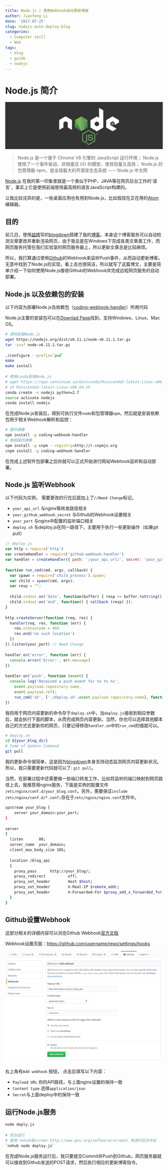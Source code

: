 ```yaml
---
title: Node.js | 使用Webhook自动更新博客
author: Jianfeng Li
date: '2017-07-25'
slug: nodejs-auto-deploy-blog
categories:
  - Computer skill
  - Web
tags:
  - blog
  - guide
  - nodejs
---
```


# Node.js 简介

<div align="center">
  <img src="https://github.com/Miachol/Writing-material/raw/master/blog/images/2017-07-25-auto-deploy-nodejs-first/nodejs.jpg">
</div>

> Node.js 是一个基于 Chrome V8 引擎的 JavaScript 运行环境； Node.js 使用了一个事件驱动、非阻塞式 I/O 的模型，使其轻量又高效； Node.js 的包管理器 npm，是全球最大的开源库生态系统 ---- Node.js 中文网

[Node.js](https://nodejs.org/en/) 在我的第一印象里就是一个类似于PHP、JAVA等在网页后台工作的'语言'，事实上它是使用前端使用最高频的语言JavaScript构建的。

让我比较诧异的是，一些桌面应用也有用到Node.js，比如我现在正在用的[Atom](https://atom.io/)编辑器。

## 目的

前几日，使用[益辉](https://github.com/yihui)写的[blogdown](https://github.com/rstudio/blogdown)搭建了我的[博客](http://www.life2cloud.com)。本身这个博客服务可以自动检测文章更改并重新渲染网页，由于我总是在Windows下完成各类文章类工作，而网页服务托管在我们实验室的网页服务器上，所以更新文章总是比较麻烦。

所以，我打算通过使用[Github](http://github.com)的Webhook来监听Push事件，从而自动更新博客。无意中找到了Node.js的实现，看上去也很简洁，所以就写了这篇博文，主要是简单介绍一下如何使用Node.js接收Github的Webhook并完成远程网页服务的自动部署。

## Node.js 以及依赖包的安装

以下内容为部署Node.js及依赖包（[coding-webhook-handler](https://www.npmjs.com/package/coding-webhook-handler)）所用代码

Node.js主要的安装包可以在[Downlad Page](https://nodejs.org/en/download/)找到，支持Windows、Linux、Mac OS。

```bash
# 源码安装Node.js
wget https://nodejs.org/dist/v6.11.1/node-v6.11.1.tar.gz
tar -zvxf node-v6.11.1.tar.gz

./configure --prefix=`pwd`
make
make install

# 使用conda安装Node.js
# wget https://repo.continuum.io/miniconda/Miniconda3-latest-Linux-x86_64.sh
# sh Miniconda3-latest-Linux-x86_64.sh
conda create -n nodejs python=2.7
source activate nodejs
conda install nodejs
```
在完成Node.js安装后，得到可执行文件`node`和包管理器`npm`，然后就是安装依赖包用于相关Webhook解析和监控：

```bash
# 国外镜像
npm install -g coding-webhook-handler
# 推荐国内镜像
npm install -g cnpm --registry=http://r.cnpmjs.org
cnpm install -g coding-webhook-handler
```

在完成上述软件包部署之后你就可以正式开始进行网站Webhook监听和自动部署。

## Node.js 监听Webhook

以下代码为实例， 需要更改的行在后面加上了`//Need Change`标记。

- `your_api_url` 与nginx等转发路径相关
- `your_github_webhook_secret` 与Github的Webhook设置相关
- `your_port` 与nginx中配置的监听端口相关
- `deploy.sh` 与deploy.js在同一路径下，主要用于执行一些更新操作（如果git pull）

```javascript
// deploy.js
var http = require('http')
var createHandler = require('github-webhook-handler')
var handler = createHandler({ path: '/your_api_url/', secret: 'your_github_webhook_secret' }) // Need Change

function run_cmd(cmd, args, callback) {
  var spawn = require('child_process').spawn;
  var child = spawn(cmd, args);
  var resp = "";

  child.stdout.on('data', function(buffer) { resp += buffer.toString(); });
  child.stdout.on('end', function() { callback (resp) });
}

http.createServer(function (req, res) {
  handler(req, res, function (err) {
    res.statusCode = 404
    res.end('no such location')
  })
}).listen(your_port) // Need Change

handler.on('error', function (err) {
  console.error('Error:', err.message)
})

handler.on('push', function (event) {
  console.log('Received a push event for %s to %s',
    event.payload.repository.name,
    event.payload.ref);
    run_cmd('sh', ['./deploy.sh',event.payload.repository.name], function(text){ console.log(text) });
})
```

我将用于网页内容更新的命令存于`deploy.sh`中，当`deploy.js`接收到相应参数后，就会执行下面的脚本，从而完成网页内容更新。当然，你也可以选择其他脚本自己的方式去更新你的网页，只要记得修改`handler.on`中的`run_cmd`的值就可以。

```bash
# deploy.sh
cd ${your_blog_dir}
# Some of Update Command
git pull
```

我的更新命令很简单，这是因为[blogdown](https://github.com/rstudio/blogdown)本身支持动态监测网页内容更新状况。所以，我只需要更新代码就可以了: `git pull`。

当然，在部署过程中还需要做一些端口转发工作，比如将监听的端口映射到网页路径上去，我推荐用nginx服务，下面是实例的配置文件 `/etc/nginx/conf.d/your_blog.conf`。另外，需要保证`include /etc/nginx/conf.d/*.conf;`存在于`/etc/nginx/nginx.conf`文件中。

```bash
upstream your_blog {
    server your_domain:your_port;
}

server
{
  listen       80;
  server_name  your_domain;
  client_max_body_size 10G;

  location /blog_api
  {
    proxy_pass      http://your_blog/;
    proxy_redirect          off;
    proxy_set_header        Host $host;
    proxy_set_header        X-Real-IP $remote_addr;
    proxy_set_header        X-Forwarded-For $proxy_add_x_forwarded_for;
  }
}
```

## Github设置Webhook

这部分相关的详细内容可以浏览Github Webhook[官方文档](https://developer.github.com/webhooks/)

Webhook设置页面：https://github.com/username/repo/settings/hooks

<div align="center">
  <img src="https://github.com/Miachol/Writing-material/raw/master/blog/images/2017-07-25-auto-deploy-nodejs-first/webhook_example.jpg">
</div>

右上角有`Add webhook` 按钮， 点击后填写以下内容：

- `Payload URL` 你的API路径，与上面nginx设置的保持一致
- `Content type` 选择`application/json`
- `Secret`与上面deploy中的保持一致

## 运行Node.js服务
```bash
node deply.js

# 后台运行
# 使用 nohub或screen http://www.gnu.org/software/screen/ 来进行后台作业
`nohub node deploy.js`
```
在完成Node.js服务运行后，我只要提交Commit并Push到Github，网页服务器就可以接收到Github发送的POST请求，然后执行相应的更新博客指令。
